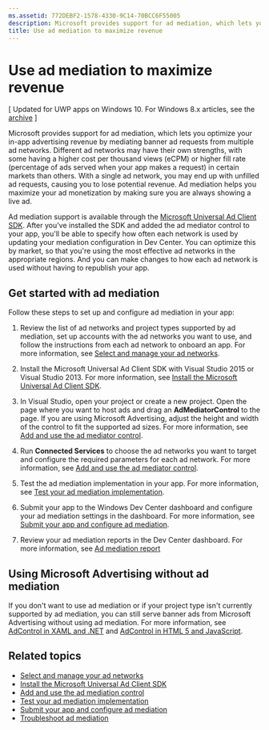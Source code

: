 ```yaml
---
ms.assetid: 772DEBF2-1578-4330-9C14-70BCC6F55005
description: Microsoft provides support for ad mediation, which lets you optimize your in-app advertising revenue by mediating banner ad requests from multiple ad networks.
title: Use ad mediation to maximize revenue
---
```


#  Use ad mediation to maximize revenue


\[ Updated for UWP apps on Windows 10. For Windows 8.x articles, see the [archive](http://go.microsoft.com/fwlink/p/?linkid=619132) \]

Microsoft provides support for ad mediation, which lets you optimize your in-app advertising revenue by mediating banner ad requests from multiple ad networks. Different ad networks may have their own strengths, with some having a higher cost per thousand views (eCPM) or higher fill rate (percentage of ads served when your app makes a request) in certain markets than others. With a single ad network, you may end up with unfilled ad requests, causing you to lose potential revenue. Ad mediation helps you maximize your ad monetization by making sure you are always showing a live ad.

Ad mediation support is available through the [Microsoft Universal Ad Client SDK](http://go.microsoft.com/fwlink/p/?LinkId=518026). After you've installed the SDK and added the ad mediator control to your app, you'll be able to specify how often each network is used by updating your mediation configuration in Dev Center. You can optimize this by market, so that you're using the most effective ad networks in the appropriate regions. And you can make changes to how each ad network is used without having to republish your app.

## Get started with ad mediation


Follow these steps to set up and configure ad mediation in your app:

1.  Review the list of ad networks and project types supported by ad mediation, set up accounts with the ad networks you want to use, and follow the instructions from each ad network to onboard an app. For more information, see [Select and manage your ad networks](select-and-manage-your-ad-networks.md).

2.  Install the Microsoft Universal Ad Client SDK with Visual Studio 2015 or Visual Studio 2013. For more information, see [Install the Microsoft Universal Ad Client SDK](install-the-microsoft-universal-ad-client-sdk.md).

3.  In Visual Studio, open your project or create a new project. Open the page where you want to host ads and drag an **AdMediatorControl** to the page. If you are using Microsoft Advertising, adjust the height and width of the control to fit the supported ad sizes. For more information, see [Add and use the ad mediator control](add-and-use-the-ad-mediator-control.md).

4.  Run **Connected Services** to choose the ad networks you want to target and configure the required parameters for each ad network. For more information, see [Add and use the ad mediator control](add-and-use-the-ad-mediator-control.md).

5.  Test the ad mediation implementation in your app. For more information, see [Test your ad mediation implementation](test-your-ad-mediation-implementation.md).

6.  Submit your app to the Windows Dev Center dashboard and configure your ad mediation settings in the dashboard. For more information, see [Submit your app and configure ad mediation](submit-your-app-and-configure-ad-mediation.md).

7.  Review your ad mediation reports in the Dev Center dashboard. For more information, see [Ad mediation report](https://msdn.microsoft.com/library/windows/apps/mt148521)

## Using Microsoft Advertising without ad mediation


If you don't want to use ad mediation or if your project type isn't currently supported by ad mediation, you can still serve banner ads from Microsoft Advertising without using ad mediation. For more information, see [AdControl in XAML and .NET](https://msdn.microsoft.com/library/mt313186.aspx) and [AdControl in HTML 5 and JavaScript](https://msdn.microsoft.com/library/mt313130.aspx).

## Related topics

* [Select and manage your ad networks](select-and-manage-your-ad-networks.md)
* [Install the Microsoft Universal Ad Client SDK](install-the-microsoft-universal-ad-client-sdk.md)
* [Add and use the ad mediation control](add-and-use-the-ad-mediator-control.md)
* [Test your ad mediation implementation](test-your-ad-mediation-implementation.md)
* [Submit your app and configure ad mediation](submit-your-app-and-configure-ad-mediation.md)
* [Troubleshoot ad mediation](troubleshoot-ad-mediation.md)
 

 





<!--HONumber=May16_HO4-->


